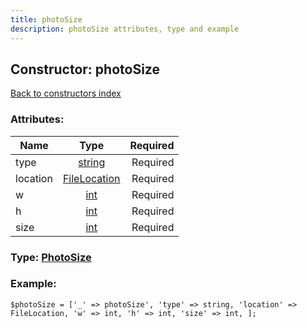 ```yaml
---
title: photoSize
description: photoSize attributes, type and example
---
```

## Constructor: photoSize  
[Back to constructors index](index.md)



### Attributes:

| Name     |    Type       | Required |
|----------|:-------------:|---------:|
|type|[string](../types/string.md) | Required|
|location|[FileLocation](../types/FileLocation.md) | Required|
|w|[int](../types/int.md) | Required|
|h|[int](../types/int.md) | Required|
|size|[int](../types/int.md) | Required|



### Type: [PhotoSize](../types/PhotoSize.md)


### Example:

```
$photoSize = ['_' => photoSize', 'type' => string, 'location' => FileLocation, 'w' => int, 'h' => int, 'size' => int, ];
```